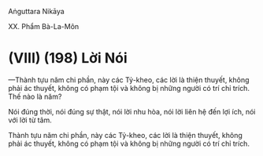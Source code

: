Aṅguttara Nikāya

XX. Phẩm Bà-La-Môn

# (VIII) (198) Lời Nói

—Thành tựu năm chi phần, này các Tỷ-kheo, các lời là thiện thuyết, không phải ác thuyết, không có phạm tội và không bị những người có trí chỉ trích. Thế nào là năm?

Nói đúng thời, nói đúng sự thật, nói lời nhu hòa, nói lời liên hệ đến lợi ích, nói với lời từ tâm.

Thành tựu năm chi phần, này các Tỷ-kheo, các lời là thiện thuyết, không phải ác thuyết, không có phạm tội và không bị những người có trí chỉ trích.


